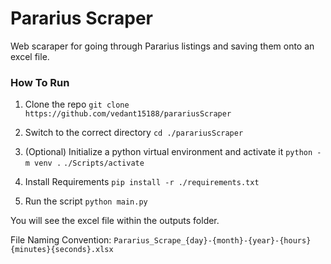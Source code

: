 # Pararius Scraper
Web scaraper for going through Pararius listings and saving them onto an excel file.

### How To Run
1. Clone the repo
`git clone https://github.com/vedant15188/parariusScraper`

2. Switch to the correct directory
`cd ./parariusScraper`

3. (Optional) Initialize a python virtual environment and activate it
`python -m venv .`
`./Scripts/activate`

4. Install Requirements
`pip install -r ./requirements.txt`

5. Run the script
`python main.py`

You will see the excel file within the outputs folder.

File Naming Convention: `Pararius_Scrape_{day}-{month}-{year}-{hours}{minutes}{seconds}.xlsx`